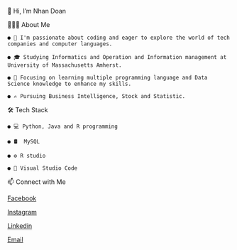 👋 Hi, I’m Nhan Doan

👨🏻‍💻  About Me

    ● 👀 I'm passionate about coding and eager to explore the world of tech companies and computer languages.
  
    ● 🎓 Studying Informatics and Operation and Information management at University of Massachusetts Amherst.
    
    ● 🌱 Focusing on learning multiple programming language and Data Science knowledge to enhance my skills.
  
    ● ✍️ Pursuing Business Intelligence, Stock and Statistic.

🛠  Tech Stack

    ● 💻 Python, Java and R programming
    
    ● 🛢  MySQL
    
    ● ⚙️ R studio
    
    ● 🔧 Visual Studio Code

📫 Connect with Me

   [Facebook](https://www.facebook.com/nhandoan.1203/)
   
   [Instagram](https://www.instagram.com/bin.nes/)
   
   [Linkedin](https://www.linkedin.com/in/nhandoan1203/)
   
   [Email](https://mail.google.com/mail/nsdoan)

<!---
NhanDoan1203/NhanDoan1203 is a ✨ special ✨ repository because its `README.md` (this file) appears on your GitHub profile.
You can click the Preview link to take a look at your changes.
--->
